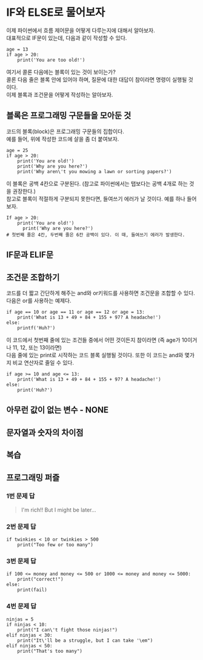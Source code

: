 # IF와 ELSE로 물어보자

이제 파이썬에서 흐름 제어문을 어떻게 다루는지에 대해서 알아보자.  
대표적으로 IF문이 있는데, 다음과 같이 작성할 수 있다.  

```{.py}
age = 13
if age > 20:
	print('You are too old!')
```
여기서 콜론 다음에는 블록이 있는 것이 보이는가?  
콜론 다음 줄은 블록 안에 있어야 하며, 질문에 대한 대답이 참이라면 명령이 실행될 것이다.  
이제 블록과 조건문을 어떻게 작성하는 알아보자.

## 블록은 프로그래밍 구문들을 모아둔 것

코드의 블록(block)은 프로그래밍 구문들의 집합이다.  
예를 들어, 위에 작성한 코드에 살을 좀 더 붙여보자.

```{.py}
age = 25
if age > 20:
	print('You are old!')
	print('Why are you here?')
	print('Why aren\'t you mowing a lawn or sorting papers?')
```

이 블록은 공백 4칸으로 구분된다. (참고로 파이썬에서는 탭보다는 공백 4개로 하는 것을 권장한다.)  
참고로 블록이 적절하게 구분되지 못한다면, 들여쓰기 에러가 날 것이다. 예를 하나 들어보자.  

```{.py}
If age > 20:
	print('You are old!')
	  print('Why are you here?')	
# 첫번째 줄은 4칸, 두번째 줄은 6칸 공백이 있다. 이 때, 들여쓰기 에러가 발생한다.
```
## IF문과 ELIF문

## 조건문 조합하기

코드를 더 짧고 간단하게 해주는 and와 or키워드를 사용하면 조건문을 조합할 수 있다.  
다음은 or를 사용하는 예제다. 

```{.py}
if age == 10 or age == 11 or age == 12 or age = 13:
	print('What is 13 + 49 + 84 + 155 + 97? A headache!')
else:
	printf('Huh?')
```

이 코드에서 첫번째 줄에 있는 조건들 중에서 어떤 것이든지 참이라면 (즉 age가 10이거나 11, 12, 또는 13이라면)  
다음 줄에 있는 print로 시작하는 코드 블록 실행될 것이다. 또한 이 코드는 and와 몇가지 비교 연산자로 줄일 수 있다.  

```{.py}
if age >= 10 and age <= 13:
	print('What is 13 + 49 + 84 + 155 + 97? A headache!')
else:
	print('Huh?')
```

## 아무런 값이 없는 변수 - NONE

## 문자열과 숫자의 차이점

## 복습

## 프로그래밍 퍼즐

### 1번 문제 답

> I'm rich!! But I might be later...

### 2번 문제 답

```{.py}
if twinkies < 10 or twinkies > 500
	print("Too few or too many")
```

### 3번 문제 답
```{.py}
if 100 <= money and money <= 500 or 1000 <= money and money <= 5000:
	print("correct!")
else:
	print(fail)
```

### 4번 문제 답
```{.py}
ninjas = 5
if ninjas < 10:
	print("I can\'t fight those ninjas!")
elif ninjas < 30:
	print("It\'ll be a struggle, but I can take '\em")
elif ninjas < 50:
	print("That's too many")
```
